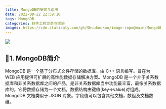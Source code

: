 ```yaml
---
title: MongoDB的安装与运用
date: 2022-09-22 22:59:10
tags: MongoDB
categories: 软件工程实务与实验
images: https://cdn.staticaly.com/gh/Shuukoukou/image-repo@main/MongoDB的安装与基本运用/MongoDB_1.73ithhh718g0.webp
---
```



![](https://cdn.staticaly.com/gh/Shuukoukou/image-repo@main/MongoDB的安装与基本运用/MongoDB_1.73ithhh718g0.webp)


## 🚀1. MongoDB简介

MongoDB 是一个基于分布式文件存储的数据库。由 C++ 语言编写。旨在为 WEB 应用提供可扩展的高性能数据存储解决方案。MongoDB 是一个介于关系数据库和非关系数据库之间的产品，是非关系数据库当中功能最丰富，最像关系数据库的。它将数据存储为一个文档，数据结构由键值(key=>value)对组成。MongoDB 文档类似于 JSON 对象。字段值可以包含其他文档，数组及文档数组。



